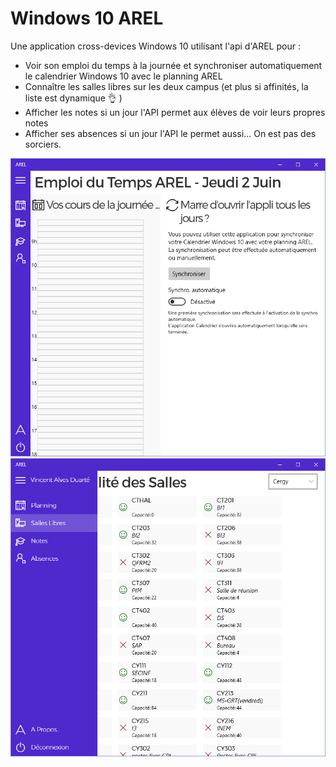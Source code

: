 ﻿Windows 10 AREL
===============
Une application cross-devices Windows 10 utilisant l'api d'AREL pour :
- Voir son emploi du temps à la journée et synchroniser automatiquement le calendrier Windows 10 avec le planning AREL  
- Connaître les salles libres sur les deux campus (et plus si affinités, la liste est dynamique 👌 )  
- Afficher les notes si un jour l'API permet aux élèves de voir leurs propres notes  
- Afficher ses absences si un jour l'API le permet aussi... On est pas des sorciers.   

![emploi du temps](screen01.png)  
![salles libres](screen02.png)